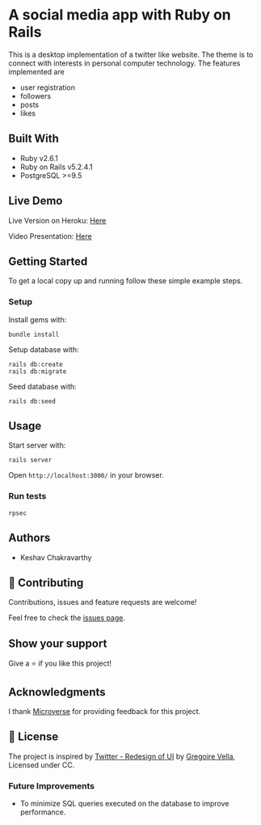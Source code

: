 # A social media app with Ruby on Rails

This is a desktop implementation of a twitter like website. The theme is to
connect with interests in personal computer technology. The features
implemented are 

- user registration
- followers
- posts
- likes

## Built With

- Ruby v2.6.1
- Ruby on Rails v5.2.4.1
- PostgreSQL >=9.5

## Live Demo

Live Version on Heroku: [Here](https://tranquil-oasis-42246.herokuapp.com/)

Video Presentation: [Here](https://youtu.be/NK93vpw3IWg)


## Getting Started

To get a local copy up and running follow these simple example steps.

### Setup

Install gems with:

```
bundle install
```

Setup database with:

```
rails db:create
rails db:migrate
```

Seed database with:
```
rails db:seed
```

## Usage

Start server with:

```
rails server
```

Open `http://localhost:3000/` in your browser.

### Run tests

```
rpsec
```

## Authors

- Keshav Chakravarthy

## 🤝 Contributing

Contributions, issues and feature requests are welcome!

Feel free to check the [issues page](issues/).

## Show your support

Give a ⭐️ if you like this project!

## Acknowledgments

I thank [Microverse](https://github.com/microverseinc) for providing feedback for this project. 

## 📝 License

The project is inspired by [Twitter - Redesign of UI](https://www.behance.net/gallery/14286087/Twitter-Redesign-of-UI-details) by [Gregoire Vella](https://www.behance.net/gregoirevella), Licensed under CC.

### Future Improvements

- To minimize SQL queries executed on the database to improve performance.
